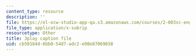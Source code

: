 ```yaml
---
content_type: resource
description: ''
file: https://ol-ocw-studio-app-qa.s3.amazonaws.com/courses/2-003sc-engineering-dynamics-fall-2011/cb50184d6bb054d7adc2e90e87069658_9CPA6WG6mRo.srt
file_type: application/x-subrip
resourcetype: Other
title: 3play caption file
uid: cb50184d-6bb0-54d7-adc2-e90e87069658
---
```


